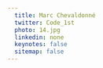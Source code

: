 ```yaml
---
  title: Marc Chevaldonné
  twitter: Code_1st
  photo: 14.jpg
  linkedin: none
  keynotes: false
  sitemap: false
---
```

